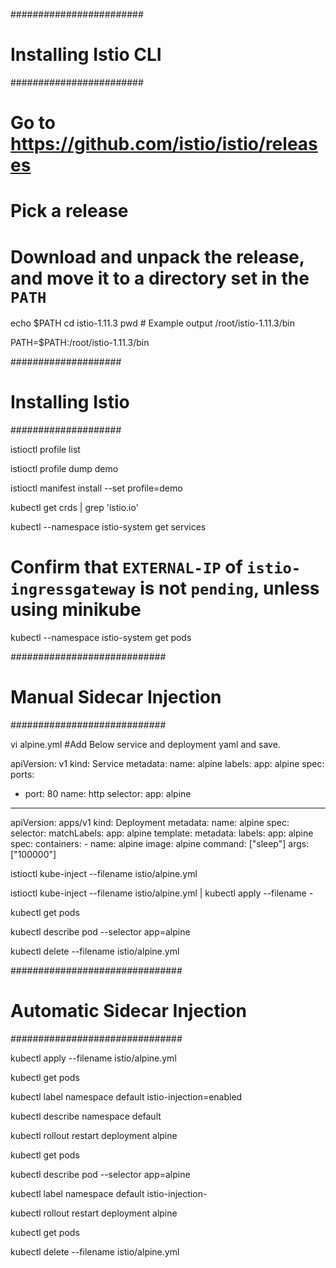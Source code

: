 ########################
# Installing Istio CLI #
########################

# Go to https://github.com/istio/istio/releases
# Pick a release
# Download and unpack the release, and move it to a directory set in the `PATH`

echo $PATH
cd istio-1.11.3
pwd  # Example output /root/istio-1.11.3/bin

PATH=$PATH:/root/istio-1.11.3/bin

####################
# Installing Istio #
####################

istioctl profile list

istioctl profile dump demo

istioctl manifest install --set profile=demo

kubectl get crds | grep 'istio.io'

kubectl --namespace istio-system get services

# Confirm that `EXTERNAL-IP` of `istio-ingressgateway` is not `pending`, unless using minikube

kubectl --namespace istio-system get pods

############################
# Manual Sidecar Injection #
############################
 

vi alpine.yml #Add Below service and deployment yaml and save.

apiVersion: v1
kind: Service
metadata:
  name: alpine
  labels:
    app: alpine
spec:
  ports:
  - port: 80
    name: http
  selector:
    app: alpine

---

apiVersion: apps/v1
kind: Deployment
metadata:
  name: alpine
spec:
  selector:
    matchLabels:
      app: alpine
  template:
    metadata:
      labels:
        app: alpine
    spec:
      containers:
      - name: alpine
        image: alpine
        command: ["sleep"]
        args: ["100000"]

istioctl kube-inject --filename istio/alpine.yml

istioctl kube-inject --filename istio/alpine.yml | kubectl apply --filename -

kubectl get pods

kubectl describe pod --selector app=alpine

kubectl delete --filename istio/alpine.yml

###############################
# Automatic Sidecar Injection #
###############################

kubectl apply --filename istio/alpine.yml

kubectl get pods

kubectl label namespace default istio-injection=enabled

kubectl describe namespace default

kubectl rollout restart deployment alpine

kubectl get pods

kubectl describe pod --selector app=alpine

kubectl label namespace default istio-injection-

kubectl rollout restart deployment alpine

kubectl get pods

kubectl delete --filename istio/alpine.yml

